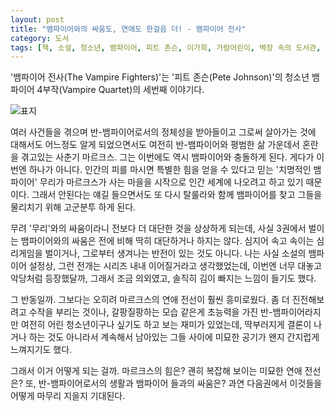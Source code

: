 ```yaml
---
layout: post
title: "뱀파이어와의 싸움도, 연애도 한걸음 더! - 뱀파이어 전사"
category: 도서
tags: [책, 소설, 청소년, 뱀파이어, 피트 존슨, 이가희, 가람어린이, 벽장 속의 도서관, 서평]
---
```


'뱀파이어 전사(The Vampire Fighters)'는
'피트 존슨(Pete Johnson)'의
청소년 뱀파이어 4부작(Vampire Quartet)의 세번째 이야기다.

![표지](https://lh3.googleusercontent.com/NhDFwK7QhEcIVWFsh-p4ijQkPJhLAgHRvucpYYicHLu9dM9A4foJFCsho4N_wApLJ8diJdF-LSWJhQ=s480)

여러 사건들을 겪으며 반-뱀파이어로서의 정체성을 받아들이고
그로써 살아가는 것에 대해서도 어느정도 알게 되었으면서도
여전히 반-뱀파이어와 평범한 삶 가운데서 혼란을 겪고있는 사춘기 마르크스.
그는 이번에도 역시 뱀파이어와 충돌하게 된다.
게다가 이번엔 하나가 아니다.
인간의 피를 마시면 특별한 힘을 얻을 수 있다고 믿는 '치명적인 뱀파이어' 무리가
마르크스가 사는 마을을 시작으로 인간 세계에 나오려고 하고 있기 때문이다.
그래서 안된다는 얘길 들으면서도
또 다시 탈룰라와 함께 뱀파이어를 찾고 그들을 물리치기 위해 고군분투 하게 된다.

무려 '무리'와의 싸움이라니 전보다 더 대단한 것을 상상하게 되는데,
사실 3권에서 벌이는 뱀파이어와의 싸움은 전에 비해 딱히 대단하거나 하지는 않다.
심지어 속고 속이는 심리게임을 벌이거나,
그로부터 생겨나는 반전이 있는 것도 아니다.
나는 사실 소설의 뱀파이어 설정상, 그런 전개는 시리즈 내내 이어질거라고 생각했었는데,
이번엔 너무 대놓고 악당처럼 등장했달까,
그래서 조금 의외였고,
솔직히 김이 빠지는 느낌이 들기도 했다.

그 반동일까.
그보다는 오히려 마르크스의 연애 전선이 훨씬 흥미로웠다.
좀 더 진전해보려고 수작을 부리는 것이나,
갈팡질팡하는 모습 같은게
초능력을 가진 반-뱀파이어라지만 여전히 어린 청소년이구나 싶기도 하고 보는 재미가 있었는데,
딱부러지게 결론이 나거나 하는 것도 아니라서
계속해서 남아있는 그들 사이에 미묘한 공기가 왠지 간지럽게 느껴지기도 했다.

그래서 이거 어떻게 되는 걸까.
마르크스의 힘은?
괜히 복잡해 보이는 미묘한 연애 전선은?
또, 반-뱀파이어로서의 생활과 뱀파이어 들과의 싸움은?
과연 다음권에서 이것들을 어떻게 마무리 지을지 기대된다.
